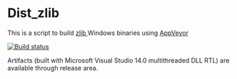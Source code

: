 # Dist_zlib

This is a script to build <a href="http://www.zlib.net"> zlib </a> Windows binaries using <a href="https://www.appveyor.com">AppVeyor</a><br />

[![Build status](https://ci.appveyor.com/api/projects/status/av2jl6wrvxxvcgry/branch/master?svg=true)](https://ci.appveyor.com/project/maxirmx/dist-zlib/branch/master)

Artifacts (built with Microsoft Visual Studio 14.0 multithreaded DLL RTL) are available through release area.
